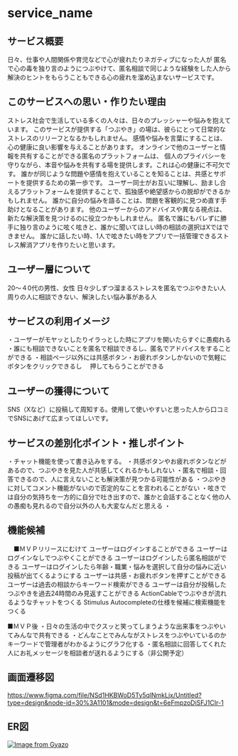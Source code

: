 # service_name

## サービス概要
日々、仕事や人間関係や育児などで心が疲れたりネガティブになった人が
匿名で心の毒を独り言のようにつぶやけて、匿名相談で同じような経験をした人から
解決のヒントをもらうこともできる心の疲れを溜め込まないサービスです。

## このサービスへの思い・作りたい理由
ストレス社会で生活している多くの人々は、日々のプレッシャーや悩みを抱えています。
このサービスが提供する「つぶやき」の場は、彼らにとって日常的なストレスのリリーフとなるかもしれません。
感情や悩みを言葉にすることは、心の健康に良い影響を与えることがあります。
オンラインで他のユーザーと情報を共有することができる匿名のプラットフォームは、
個人のプライバシーを守りながら、本音や悩みを共有する場を提供します。これは心の健康に不可欠です。
誰かが同じような問題や感情を抱えていることを知ることは、共感とサポートを提供するための第一歩です。
ユーザー同士がお互いに理解し、励まし合えるプラットフォームを提供することで、孤独感や絶望感からの脱却ができるかもしれません。
誰かに自分の悩みを語ることは、問題を客観的に見つめ直す手助けとなることがあります。
他のユーザーからのアドバイスや異なる視点は、新たな解決策を見つけるのに役立つかもしれません。
匿名で誰にもバレずに勝手に独り言のように呟く呟きと、誰かに聞いてほしい時の相談の選択はXではできません。
誰かに話したい時、1人で呟きたい時をアプリで一括管理できるストレス解消アプリを作りたいと思います。

## ユーザー層について
20〜４0代の男性、女性
日々少しずつ溜まるストレスを匿名でつぶやきたい人
周りの人に相談できない、解決したい悩み事がある人

## サービスの利用イメージ
・ユーザーがモヤッとしたりイラっとした時にアプリを開いたらすぐに愚痴れる
・誰にも相談できないことを匿名で相談できるし、匿名でアドバイスをすることができる
・相談ページ以外には共感ボタン・お疲れボタンしかないので気軽にボタンをクリックできるし
　押してもらうことができる

## ユーザーの獲得について
SNS（Xなど）に投稿して周知する。使用して使いやすいと思った人から口コミでSNSにあげて広まってほしいです。

## サービスの差別化ポイント・推しポイント
・チャット機能を使って書き込みをする。
・共感ボタンやお疲れボタンなどがあるので、つぶやきを見た人が共感してくれるかもしれない
・匿名で相談・回答できるので、人に言えないことも解決策が見つかる可能性がある
・つぶやきに対してコメント機能がないので否定的なことを言われることがない
・呟きでは自分の気持ちを一方的に自分で吐き出すので、誰かと会話することなく他の人の愚痴も見れるので自分以外の人も大変なんだと思える
・

## 機能候補
　■ＭＶＰリリースにむけて
ユーザーはログインすることができる
ユーザーはログインなしでつぶやくことができる
ユーザーはログインしたら匿名相談ができる
ユーザーはログインしたら年齢・職業・悩みを選択して自分の悩みに近い投稿が出てくるようにする
ユーザーは共感・お疲れボタンを押すことができる
ユーザーは過去の相談からキーワード検索ができる
ユーザーは自分が投稿したつぶやきを過去24時間のみ見返すことができる
ActionCableでつぶやきが流れるようなチャットをつくる
Stimulus Autocompleteの仕様を候補に検索機能をつくる

■ＭＶＰ後
・日々の生活の中でクスッと笑ってしまうような出来事をつぶやいてみんなで共有できる
・どんなことでみんながストレスをつぶやいているのかキーワードで管理者がわかるようにグラフ化する
・匿名相談に回答してくれた人にお礼メッセージを相談者が送れるようにする（非公開予定）

## 画面遷移図
https://www.figma.com/file/NSd1HKBWoD5Ty5qlNmkLjx/Untitled?type=design&node-id=30%3A1101&mode=design&t=6eFmpzoDiSFJ1CIr-1 

## ER図
[![Image from Gyazo](https://i.gyazo.com/1ea5c7ac44631920c2747ca82682cfcf.png)](https://gyazo.com/1ea5c7ac44631920c2747ca82682cfcf)